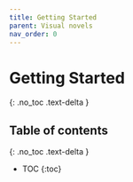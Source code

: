 ```yaml
---
title: Getting Started
parent: Visual novels
nav_order: 0
---
```


# Getting Started
{: .no_toc .text-delta }

## Table of contents
{: .no_toc .text-delta }

- TOC
  {:toc}
